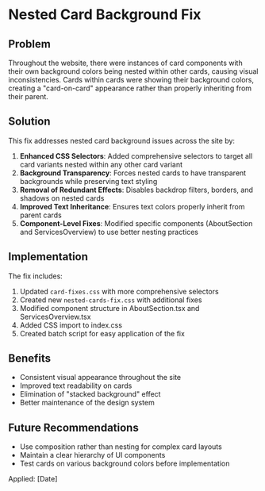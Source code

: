 # Nested Card Background Fix

## Problem
Throughout the website, there were instances of card components with their own background colors being nested within other cards, causing visual inconsistencies. Cards within cards were showing their background colors, creating a "card-on-card" appearance rather than properly inheriting from their parent.

## Solution
This fix addresses nested card background issues across the site by:

1. **Enhanced CSS Selectors**: Added comprehensive selectors to target all card variants nested within any other card variant
2. **Background Transparency**: Forces nested cards to have transparent backgrounds while preserving text styling
3. **Removal of Redundant Effects**: Disables backdrop filters, borders, and shadows on nested cards
4. **Improved Text Inheritance**: Ensures text colors properly inherit from parent cards
5. **Component-Level Fixes**: Modified specific components (AboutSection and ServicesOverview) to use better nesting practices

## Implementation
The fix includes:

1. Updated `card-fixes.css` with more comprehensive selectors
2. Created new `nested-cards-fix.css` with additional fixes
3. Modified component structure in AboutSection.tsx and ServicesOverview.tsx 
4. Added CSS import to index.css
5. Created batch script for easy application of the fix

## Benefits
- Consistent visual appearance throughout the site
- Improved text readability on cards
- Elimination of "stacked background" effect
- Better maintenance of the design system

## Future Recommendations
- Use composition rather than nesting for complex card layouts
- Maintain a clear hierarchy of UI components
- Test cards on various background colors before implementation

Applied: [Date]
